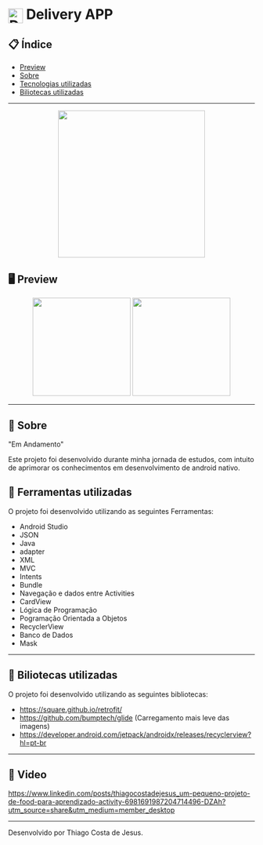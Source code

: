 
# <img align="center" alt="Daniel-HTML" height="30" width="30" src="https://www.svgrepo.com/show/4151/food.svg"> Delivery APP 


<div align="center">
</div>

## 📋 Índice

- [Preview](#-Preview)
- [Sobre](#-Sobre)
- [Tecnologias utilizadas](#-Ferramentas-utilizadas)
- [Biliotecas utilizadas](#-Biliotecas-utilizadas)

---

<div align="center">

<img src="" width="300">


 </div>

## 🖥 Preview

<div align="center">

<img src="https://user-images.githubusercontent.com/93166095/219652490-fbfdf610-d43d-478e-a574-e43845b8b121.png" width="200">
<img src="https://user-images.githubusercontent.com/93166095/219652489-914a6770-0a5e-4d24-88a0-547af47b7efb.png" width="200">









</div>

---

## 📖 Sobre


"Em Andamento"



Este projeto foi desenvolvido durante minha jornada de estudos, com intuito de aprimorar os conhecimentos em desenvolvimento de android nativo.


## 🚀 Ferramentas utilizadas

O projeto foi desenvolvido utilizando as seguintes Ferramentas:

- Android Studio
- JSON
- Java
- adapter
- XML
- MVC
- Intents
- Bundle
- Navegação e dados entre Activities
- CardView
- Lógica de Programação
- Pogramação Orientada a Objetos
- RecyclerView
- Banco de Dados
- Mask





---

## 🚀 Biliotecas utilizadas

O projeto foi desenvolvido utilizando as seguintes bibliotecas:


- https://square.github.io/retrofit/ 
- https://github.com/bumptech/glide (Carregamento mais leve das imagens)
- https://developer.android.com/jetpack/androidx/releases/recyclerview?hl=pt-br




---

## 🚀 Video

https://www.linkedin.com/posts/thiagocostadejesus_um-pequeno-projeto-de-food-para-aprendizado-activity-6981691987204714496-DZAh?utm_source=share&utm_medium=member_desktop

---

Desenvolvido por Thiago Costa de Jesus.
